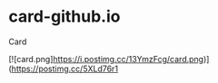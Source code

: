 # card-github.io
Card

[![card.png]https://i.postimg.cc/13YmzFcg/card.png)](https://postimg.cc/5XLd76r1
